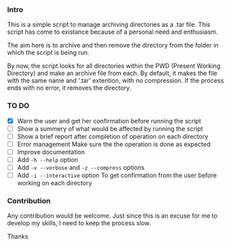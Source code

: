 ### Intro
This is a simple script to manage archiving directories as a .tar file. This script has come to existance because of a personal need and enthusiasm. 

The aim here is to archive and then remove the directory from the folder in which the script is being run.

By now, the script looks for all directories within the PWD (Present Working Directory) and make an archive file from each. By default, it makes the file with the same name and '.tar' extention, with no compression. If the process ends with no error, it removes the directory.

### TO DO
 - [x] Warn the user and get her confirmation before running the script
 - [ ] Show a summery of what would be affected by running the script
 - [ ] Show a brief report after completion of operation on each directory
 - [ ] Error management
       Make sure the the operation is done as expected
 - [ ] Improve documentation
 - [ ] Add `-h --help` option
 - [ ] Add `-v --verbose` and `-z --compress` options
 - [ ] Add `-i --interactive` option
       To get confirmation from the user before working on each directory

### Contribution
Any contribution would be welcome. Just since this is an excuse for me to develop my skills, I need to keep the process slow.

Thanks
